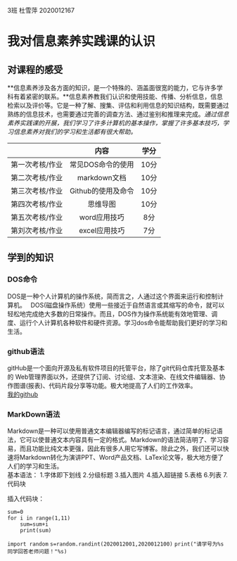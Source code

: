 3班 杜雪萍 2020012167  

# 我对信息素养实践课的认识

## 对课程的感受

**信息素养涉及各方面的知识，是一个特殊的、涵盖面很宽的能力，它与许多学科有着紧密的联系。**信息素养教我们认识和使用技能、传播、分析信息，信息检索以及评价等。它是一种了解、搜集、评估和利用信息的知识结构，既需要通过熟练的信息技术，也需要通过完善的调查方法、通过鉴别和推理来完成。*通过信息素养实践课的开展，我们学习了许多计算机的基本操作，掌握了许多基本技巧，学习信息素养对我们的学习和生活都有很大帮助。*  

|                 |        内容        | 学分 |
| :-------------: | :----------------: | :--: |
| 第一次考核/作业 | 常见DOS命令的使用  | 10分 |
| 第二次考核/作业 |    markdown文档    | 10分 |
| 第三次考核/作业 | Github的使用及命令 | 10分 |
| 第四次考核/作业 |      思维导图      | 10分 |
| 第五次考核/作业 |    word应用技巧    | 8分  |
| 第刘次考核/作业 |   excel应用技巧    | 7分  |

## 学到的知识

### DOS命令

DOS是一种个人计算机的操作系统，简而言之，人通过这个界面来运行和控制计算机。　
DOS(磁盘操作系统）使用一些接近于自然语言或其缩写的命令，就可以轻松地完成绝大多数的日常操作。而且，DOS作为操作系统能有效地管理、调度、运行个人计算机各种软件和硬件资源。学习dos命令能帮助我们更好的学习和生活。  

### github语法

gitHub是一个面向开源及私有软件项目的托管平台，除了git代码仓库托管及基本的 Web管理界面以外，还提供了订阅、讨论组、文本渲染、在线文件编辑器、协作图谱(报表)、代码片段分享等功能。极大地提高了人们的工作效率。  
[我的github](https://github.com/yaohaohaoxiedaima)  

### MarkDown语法

Markdown是一种可以使用普通文本编辑器编写的标记语言，通过简单的标记语法，它可以使普通文本内容具有一定的格式。Markdown的语法简洁明了、学习容易，而且功能比纯文本更强，因此有很多人用它写博客。除此之外，我们还可以快速将Markdown转化为演讲PPT、Word产品文档、LaTex论文等，极大地方便了人们的学习和生活。  
基本语法：
1.字体即下划线
2.分级标题
3.插入图片
4.插入超链接
5.表格
6.列表
7.代码块  

插入代码块：

```
sum=0
for i in range(1,11)
	sum=sum+i
	print(sum)
```

`import random`
`s=random.randint(2020012001,2020012100)`
`print("请学号为%s同学回答老师问题！"%s)`